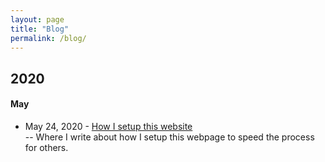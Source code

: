 ```yaml
---
layout: page
title: "Blog"
permalink: /blog/
---
```


## 2020
#### May
- May 24, 2020 - [How I setup this website]({{site.baseurl}}/blogs/date) <br>
	-- Where I write about how I setup this webpage to speed the process for others.
